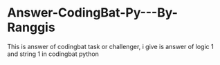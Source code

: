 # Answer-CodingBat-Py---By-Ranggis
This is answer of codingbat task or challenger, i give is answer of logic 1 and string 1 in codingbat python
